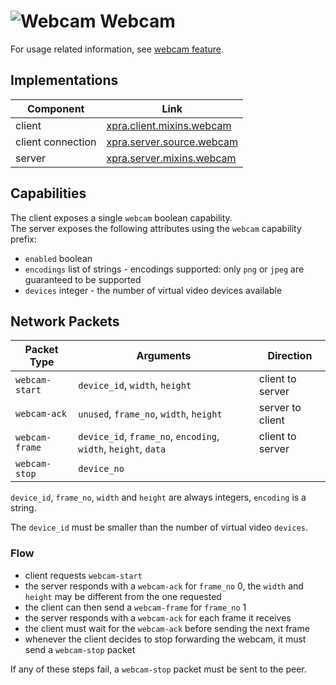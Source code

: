 # ![Webcam](../images/icons/webcam.png) Webcam

For usage related information, see [webcam feature](../Features/Webcam.md).


## Implementations

| Component         | Link                                                                                                   |
|-------------------|--------------------------------------------------------------------------------------------------------|
| client            | [xpra.client.mixins.webcam](https://github.com/Xpra-org/xpra/blob/master/xpra/client/mixins/webcam.py) |
| client connection | [xpra.server.source.webcam](https://github.com/Xpra-org/xpra/blob/master/xpra/server/source/webcam.py) |
| server            | [xpra.server.mixins.webcam](https://github.com/Xpra-org/xpra/blob/master/xpra/server/mixins/webcam.py) |


## Capabilities

The client exposes a single `webcam` boolean capability. \
The server exposes the following attributes using the  `webcam` capability prefix:
* `enabled` boolean
* `encodings` list of strings - encodings supported: only `png` or `jpeg` are guaranteed to be supported
* `devices` integer - the number of virtual video devices available


## Network Packets

| Packet Type           | Arguments                                                      | Direction        |
|-----------------------|----------------------------------------------------------------|------------------|
| `webcam-start`        | `device_id`, `width`, `height`                                 | client to server |
| `webcam-ack`          | `unused`, `frame_no`, `width`, `height`                        | server to client |
| `webcam-frame`        | `device_id`, `frame_no`, `encoding`, `width`, `height`, `data` | client to server |
| `webcam-stop`         | `device_no`                                                    |

`device_id`, `frame_no`, `width` and `height` are always integers, `encoding` is a string.

The `device_id` must be smaller than the number of virtual video `devices`.


### Flow

* client requests `webcam-start`
* the server responds with a `webcam-ack` for `frame_no` 0, the `width` and `height` may be different from the one requested
* the client can then send a `webcam-frame` for `frame_no` 1
* the server responds with a `webcam-ack` for each frame it receives
* the client must wait for the `webcam-ack` before sending the next frame
* whenever the client decides to stop forwarding the webcam, it must send a `webcam-stop` packet

If any of these steps fail, a `webcam-stop` packet must be sent to the peer.
